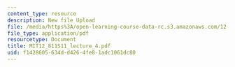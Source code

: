 ```yaml
---
content_type: resource
description: New file Upload
file: /media/https%3A/open-learning-course-data-rc.s3.amazonaws.com/12-811-tropical-meteorology-spring-2011/f1428605634dd4264fe81adc1061dc80_MIT12_811S11_lecture_4.pdf
file_type: application/pdf
resourcetype: Document
title: MIT12_811S11_lecture_4.pdf
uid: f1428605-634d-d426-4fe8-1adc1061dc80
---
```

